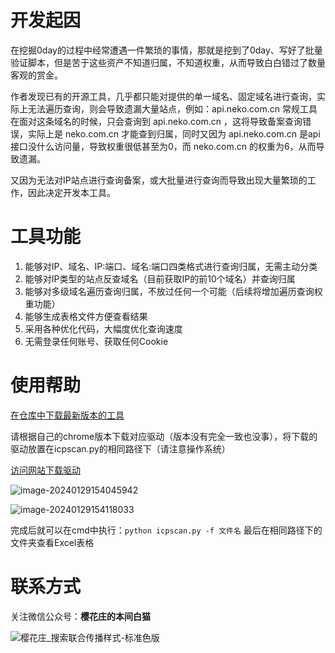 # 开发起因

在挖掘0day的过程中经常遭遇一件繁琐的事情，那就是挖到了0day、写好了批量验证脚本，但是苦于这些资产不知道归属，不知道权重，从而导致白白错过了数量客观的赏金。

作者发现已有的开源工具，几乎都只能对提供的单一域名、固定域名进行查询，实际上无法遍历查询，则会导致遗漏大量站点，例如：api.neko.com.cn 常规工具在面对这条域名的时候，只会查询到 api.neko.com.cn ，这将导致备案查询错误，实际上是 neko.com.cn 才能查到归属，同时又因为 api.neko.com.cn 是api接口没什么访问量，导致权重很低甚至为0，而 neko.com.cn 的权重为6，从而导致遗漏。

又因为无法对IP站点进行查询备案，或大批量进行查询而导致出现大量繁琐的工作，因此决定开发本工具。

# 工具功能

1. 能够对IP、域名、IP:端口、域名:端口四类格式进行查询归属，无需主动分类
2. 能够对IP类型的站点反查域名（目前获取IP的前10个域名）并查询归属
3. 能够对多级域名遍历查询归属，不放过任何一个可能（后续将增加遍历查询权重功能）
4. 能够生成表格文件方便查看结果
5. 采用各种优化代码，大幅度优化查询速度
6. 无需登录任何账号、获取任何Cookie

# 使用帮助

[在仓库中下载最新版本的工具](https://github.com/honmashironeko/icpscan/releases)

请根据自己的chrome版本下载对应驱动（版本没有完全一致也没事），将下载的驱动放置在icpscan.py的相同路径下（请注意操作系统）

[访问网站下载驱动](https://googlechromelabs.github.io/chrome-for-testing/)

![image-20240129154045942](https://github.com/honmashironeko/icpscan/assets/139044047/a11a7296-3956-4e79-947f-d7d65931b826)


![image-20240129154118033](https://github.com/honmashironeko/icpscan/assets/139044047/512f4a11-072f-4692-a112-03d167bfe645)


完成后就可以在cmd中执行：`python icpscan.py -f 文件名` 最后在相同路径下的文件夹查看Excel表格

# 联系方式

关注微信公众号：**樱花庄的本间白猫**

![樱花庄_搜索联合传播样式-标准色版](https://github.com/honmashironeko/icpscan/assets/139044047/444fffd7-f377-4a4f-9a5a-8c8ebf069dc7)
